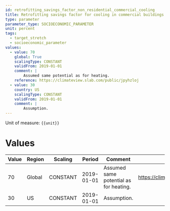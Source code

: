 ```yaml
---
id: retrofitting_savings_factor_non_residential_commercial_cooling
title: Retrofitting savings factor for cooling in commercial buildings
type: parameter
parameter_type: SOCIOECONOMIC_PARAMETER
unit: percent
tags:
  - target_stretch
  - socioeconomic_parameter
values:
  - value: 70
    global: True
    scalingType: CONSTANT
    validFrom: 2019-01-01
    comment: |
        Assumed same potential as for heating.
    reference: https://climateview.slab.com/public/jpyhzloj
  - value: 30
    country: US
    scalingType: CONSTANT
    validFrom: 2019-01-01
    comment: |
        Assumption.
---
```



Unit of measure: `{{unit}}`


# Values


| Value | Region | Scaling | Period | Comment | Reference |
|-------|--------|---------|--------|---------|-----------|
| 70 | Global | CONSTANT | 2019-01-01 | Assumed same potential as for heating. | https://climateview.slab.com/public/jpyhzloj |
| 30 | US | CONSTANT | 2019-01-01 | Assumption. |  |


